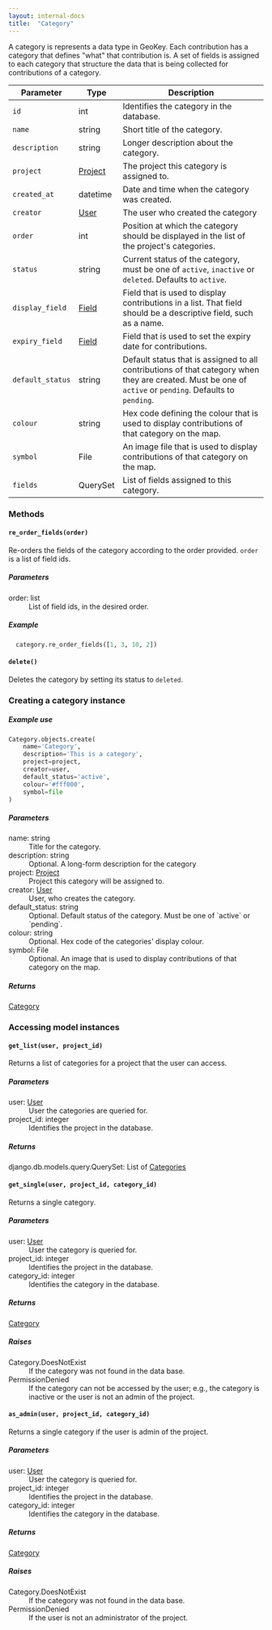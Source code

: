 ```yaml
---
layout: internal-docs
title:  "Category"
---
```


A category is represents a data type in GeoKey. Each contribution has a category that defines "what" that contribution is. A set of fields is assigned to each category that structure the data that is being collected for contributions of a category.

Parameter              | Type                     | Description
-----------------------|--------------------------|-----------------------------------------------
`id`                     | int                      | Identifies the category in the database.
`name`                   | string                   | Short title of the category.
`description`            | string                   | Longer description about the category.
`project`                | [Project](/docs/programming/project.html) | The project this category is assigned to.
`created_at`             | datetime                 | Date and time when the category was created.
`creator`                | [User](/docs/programming/user.html) | The user who created the category
`order`                  | int                      | Position at which the category should be displayed in the list of the project's categories.
`status`                 | string                   | Current status of the category, must be one of `active`, `inactive` or `deleted`. Defaults to `active`.
`display_field`          | [Field](/docs/internat/field.html) | Field that is used to display contributions in a list. That field should be a descriptive field, such as a name.
`expiry_field`           | [Field](/docs/internat/field.html) | Field that is used to set the expiry date for contributions.
`default_status`         | string                   | Default status that is assigned to all contributions of that category when they are created. Must be one of `active` or `pending`. Defaults to `pending`.
`colour`                 | string                   | Hex code defining the colour that is used to display contributions of that category on the map.
`symbol`                 | File                     | An image file that is used to display contributions of that category on the map.
`fields`                 | QuerySet                 | List of fields assigned to this category.

### Methods

#### `re_order_fields(order)`

Re-orders the fields of the category according to the order provided. `order` is a list of field ids.

##### Parameters

<dl class="parameters">
    <dt>order: <span class="type">list</span></dt>
    <dd>List of field ids, in the desired order.</dd>
</dl>

##### Example

  ```python
    category.re_order_fields([1, 3, 10, 2])
  ```

#### `delete()`

Deletes the category by setting its status to `deleted`.

### Creating a category instance

##### Example use

```python
Category.objects.create(
    name='Category',
    description='This is a category',
    project=project,
    creator=user,
    default_status='active',
    colour='#fff000',
    symbol=file
)
```

##### Parameters

<dl class="parameters">
    <dt>name: <span class="type">string</span></dt>
        <dd>Title for the category.</dd>
    <dt>description: <span class="type">string</span></dt>
        <dd>Optional. A long-form description for the category</dd>
    <dt>project: <span class="type"><a href="/docs/programming/project.html">Project</a></span></dt>
        <dd>Project this category will be assigned to.</dd>
    <dt>creator: <span class="type"><a href="/docs/programming/user.html">User</a></span></dt>
        <dd>User, who creates the category.</dd>
    <dt>default_status: <span class="type">string</span></dt>
        <dd>Optional. Default status of the category. Must be one of `active` or `pending`.</dd>
    <dt>colour: <span class="type">string</span></dt>
        <dd>Optional. Hex code of the categories' display colour.</dd>
    <dt>symbol: <span class="type">File</span></dt>
        <dd>Optional. An image that is used to display contributions of that category on the map.</dd>
</dl>

##### Returns

<span class="type"><a href="/docs/programming/category.html">Category</a></span>

### Accessing model instances

#### `get_list(user, project_id)`

Returns a list of categories for a project that the user can access.

##### Parameters

<dl class="parameters">
    <dt>user: <span class="type"><a href="/docs/programming/user.html">User</a></span></dt>
        <dd>User the categories are queried for.</dd>
    <dt>project_id: <span class="type">integer</span></dt>
        <dd>Identifies the project in the database.</dd>
</dl>

##### Returns

<span class="type">django.db.models.query.QuerySet</span>: List of [Categories](/docs/programming/category.html)

#### `get_single(user, project_id, category_id)`

Returns a single category.

##### Parameters

<dl class="parameters">
    <dt>user: <span class="type"><a href="/docs/programming/user.html">User</a></span></dt>
        <dd>User the category is queried for.</dd>
    <dt>project_id: <span class="type">integer</span></dt>
        <dd>Identifies the project in the database.</dd>
    <dt>category_id: <span class="type">integer</span></dt>
        <dd>Identifies the category in the database.</dd>
</dl>

##### Returns

<span class="type"><a href="/docs/programming/category.html">Category</a></span>

##### Raises

<dl class="parameters">
    <dt>Category.DoesNotExist</dt>
        <dd>If the category was not found in the data base.</dd>
    <dt>PermissionDenied</dt>
        <dd>If the category can not be accessed by the user; e.g., the category is inactive or the user is not an admin of the project.</dd>
</dl>

#### `as_admin(user, project_id, category_id)`

Returns a single category if the user is admin of the project.

##### Parameters

<dl class="parameters">
    <dt>user: <span class="type"><a href="/docs/programming/user.html">User</a></span></dt>
        <dd>User the category is queried for.</dd>
    <dt>project_id: <span class="type">integer</span></dt>
        <dd>Identifies the project in the database.</dd>
    <dt>category_id: <span class="type">integer</span></dt>
        <dd>Identifies the category in the database.</dd>
</dl>

##### Returns

<span class="type"><a href="/docs/programming/category.html">Category</a></span>

##### Raises

<dl class="parameters">
    <dt>Category.DoesNotExist</dt>
        <dd>If the category was not found in the data base.</dd>
    <dt>PermissionDenied</dt>
        <dd>If the user is not an administrator of the project.</dd>
</dl>
